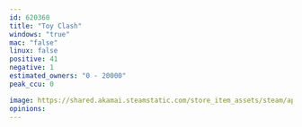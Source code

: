 ```yaml
---
id: 620360
title: "Toy Clash"
windows: "true"
mac: "false"
linux: false
positive: 41
negative: 1
estimated_owners: "0 - 20000"
peak_ccu: 0

image: https://shared.akamai.steamstatic.com/store_item_assets/steam/apps/620360/header.jpg?t=1726817436
opinions:
---
```

